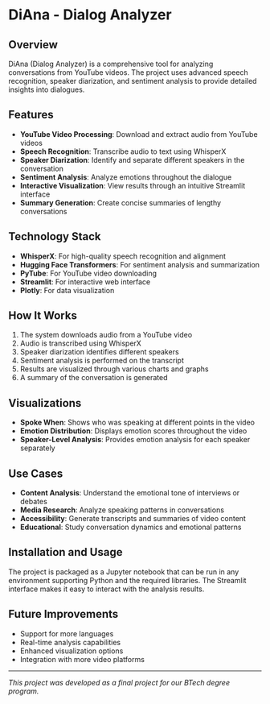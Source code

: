 # DiAna - Dialog Analyzer

## Overview
DiAna (Dialog Analyzer) is a comprehensive tool for analyzing conversations from YouTube videos. The project uses advanced speech recognition, speaker diarization, and sentiment analysis to provide detailed insights into dialogues.

## Features
- **YouTube Video Processing**: Download and extract audio from YouTube videos
- **Speech Recognition**: Transcribe audio to text using WhisperX
- **Speaker Diarization**: Identify and separate different speakers in the conversation
- **Sentiment Analysis**: Analyze emotions throughout the dialogue
- **Interactive Visualization**: View results through an intuitive Streamlit interface
- **Summary Generation**: Create concise summaries of lengthy conversations

## Technology Stack
- **WhisperX**: For high-quality speech recognition and alignment
- **Hugging Face Transformers**: For sentiment analysis and summarization
- **PyTube**: For YouTube video downloading
- **Streamlit**: For interactive web interface
- **Plotly**: For data visualization

## How It Works
1. The system downloads audio from a YouTube video
2. Audio is transcribed using WhisperX
3. Speaker diarization identifies different speakers
4. Sentiment analysis is performed on the transcript
5. Results are visualized through various charts and graphs
6. A summary of the conversation is generated

## Visualizations
- **Spoke When**: Shows who was speaking at different points in the video
- **Emotion Distribution**: Displays emotion scores throughout the video
- **Speaker-Level Analysis**: Provides emotion analysis for each speaker separately

## Use Cases
- **Content Analysis**: Understand the emotional tone of interviews or debates
- **Media Research**: Analyze speaking patterns in conversations
- **Accessibility**: Generate transcripts and summaries of video content
- **Educational**: Study conversation dynamics and emotional patterns

## Installation and Usage
The project is packaged as a Jupyter notebook that can be run in any environment supporting Python and the required libraries. The Streamlit interface makes it easy to interact with the analysis results.

## Future Improvements
- Support for more languages
- Real-time analysis capabilities
- Enhanced visualization options
- Integration with more video platforms

---

*This project was developed as a final project for our BTech degree program.*